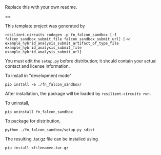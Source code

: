 Replace this with your own readme.

==

This template project was generated by

    resilient-circuits codegen -p fn_falcon_sandbox [-f falcon_sandbox_submit_file falcon_sandbox_submit_url] [-w example_hybrid_analysis_submit_artifact_of_type_file example_hybrid_analysis_submit_file example_hybrid_analysis_submit_url]


You must edit the `setup.py` before distribution;
it should contain your actual contact and license information.

To install in "development mode"

    pip install -e ./fn_falcon_sandbox/

After installation, the package will be loaded by `resilient-circuits run`.


To uninstall,

    pip uninstall fn_falcon_sandbox


To package for distribution,

    python ./fn_falcon_sandbox/setup.py sdist

The resulting .tar.gz file can be installed using

    pip install <filename>.tar.gz
